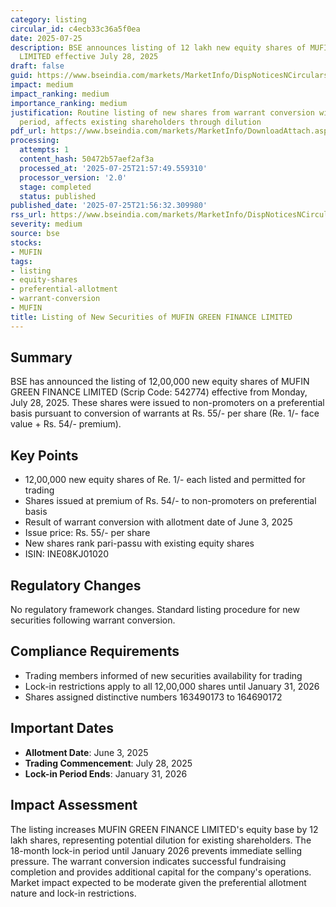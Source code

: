 ```yaml
---
category: listing
circular_id: c4ecb33c36a5f0ea
date: 2025-07-25
description: BSE announces listing of 12 lakh new equity shares of MUFIN GREEN FINANCE
  LIMITED effective July 28, 2025
draft: false
guid: https://www.bseindia.com/markets/MarketInfo/DispNoticesNCirculars.aspx?Noticeid={E89B3D3B-4FE2-4FA9-99A9-9C46713075BB}&noticeno=20250725-17&dt=07/25/2025&icount=17&totcount=69&flag=0
impact: medium
impact_ranking: medium
importance_ranking: medium
justification: Routine listing of new shares from warrant conversion with lock-in
  period, affects existing shareholders through dilution
pdf_url: https://www.bseindia.com/markets/MarketInfo/DownloadAttach.aspx?id=20250725-17&attachedId=
processing:
  attempts: 1
  content_hash: 50472b57aef2af3a
  processed_at: '2025-07-25T21:57:49.559310'
  processor_version: '2.0'
  stage: completed
  status: published
published_date: '2025-07-25T21:56:32.309980'
rss_url: https://www.bseindia.com/markets/MarketInfo/DispNoticesNCirculars.aspx?Noticeid={E89B3D3B-4FE2-4FA9-99A9-9C46713075BB}&noticeno=20250725-17&dt=07/25/2025&icount=17&totcount=69&flag=0
severity: medium
source: bse
stocks:
- MUFIN
tags:
- listing
- equity-shares
- preferential-allotment
- warrant-conversion
- MUFIN
title: Listing of New Securities of MUFIN GREEN FINANCE LIMITED
---
```


## Summary

BSE has announced the listing of 12,00,000 new equity shares of MUFIN GREEN FINANCE LIMITED (Scrip Code: 542774) effective from Monday, July 28, 2025. These shares were issued to non-promoters on a preferential basis pursuant to conversion of warrants at Rs. 55/- per share (Re. 1/- face value + Rs. 54/- premium).

## Key Points

- 12,00,000 new equity shares of Re. 1/- each listed and permitted for trading
- Shares issued at premium of Rs. 54/- to non-promoters on preferential basis
- Result of warrant conversion with allotment date of June 3, 2025
- Issue price: Rs. 55/- per share
- New shares rank pari-passu with existing equity shares
- ISIN: INE08KJ01020

## Regulatory Changes

No regulatory framework changes. Standard listing procedure for new securities following warrant conversion.

## Compliance Requirements

- Trading members informed of new securities availability for trading
- Lock-in restrictions apply to all 12,00,000 shares until January 31, 2026
- Shares assigned distinctive numbers 163490173 to 164690172

## Important Dates

- **Allotment Date**: June 3, 2025
- **Trading Commencement**: July 28, 2025
- **Lock-in Period Ends**: January 31, 2026

## Impact Assessment

The listing increases MUFIN GREEN FINANCE LIMITED's equity base by 12 lakh shares, representing potential dilution for existing shareholders. The 18-month lock-in period until January 2026 prevents immediate selling pressure. The warrant conversion indicates successful fundraising completion and provides additional capital for the company's operations. Market impact expected to be moderate given the preferential allotment nature and lock-in restrictions.